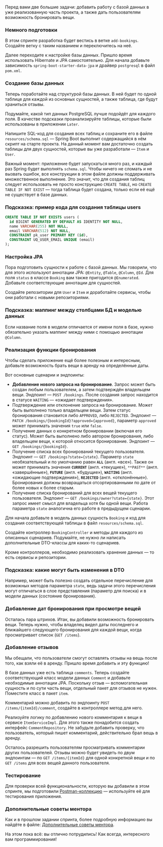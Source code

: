 Перед вами две большие задачи: добавить работу с базой данных в уже реализованную часть проекта, а также дать пользователям возможность бронировать вещи.

### Немного подготовки

В этом спринте разработка будет вестись в ветке `add-bookings`. Создайте ветку с таким названием и переключитесь на неё.

Далее переходите к настройке базы данных. Пришло время использовать Hibernate и JPA самостоятельно. Для начала добавьте зависимость `spring-boot-starter-data-jpa` и драйвер `postgresql` в файл `pom.xml`.

### Создание базы данных

Теперь поработайте над структурой базы данных. В ней будет по одной таблице для каждой из основных сущностей, а также таблица, где будут храниться отзывы.

Подумайте, какой тип данных PostgreSQL лучше подойдёт для каждого поля. В качестве подсказки проанализируйте таблицы, которые были использованы в приложении `Later`.

Напишите SQL-код для создания всех таблиц и сохраните его в файле `resources/schema.sql` — Spring Boot выполнит содержащийся в нём скрипт на старте проекта. На данный момент вам достаточно создать таблицы для двух сущностей, которые вы уже разработали — `Item` и `User`.

Важный момент: приложение будет запускаться много раз, и каждый раз Spring будет выполнять `schema.sql`. Чтобы ничего не сломать и не вызвать ошибок, все конструкции в этом файле должны поддерживать множественное выполнение. Это значит, что для создания таблиц следует использовать не просто конструкцию `CREATE TABLE`, но `CREATE TABLE IF NOT EXIST` — тогда таблица будет создана, только если её ещё не существует в базе данных.

### Подсказка: пример кода для создания таблицы users

```sql
CREATE TABLE IF NOT EXISTS users (
  id BIGINT GENERATED BY DEFAULT AS IDENTITY NOT NULL,
  name VARCHAR(255) NOT NULL,
  email VARCHAR(512) NOT NULL,
  CONSTRAINT pk_user PRIMARY KEY (id),
  CONSTRAINT UQ_USER_EMAIL UNIQUE (email)
); 
```

### **Настройка JPA**

Пора подготовить сущности к работе с базой данных. Мы говорили, что для этого используют аннотации JPA: `@Entity`, `@Table`, `@Column`, `@Id`. Для поля `status` в классе `Booking` вам также пригодится `@Enumerated`. Добавьте соответствующие аннотации для сущностей.

Создайте репозитории для `User` и `Item` и доработайте сервисы, чтобы они работали с новыми репозиториями.

### Подсказка: маппинг между столбцами БД и моделью данных

Если название поля в модели отличается от имени поля в базе, нужно обязательно указать маппинг между ними с помощью аннотации `@Column`.

### Реализация функции бронирования

Чтобы сделать приложение ещё более полезным и интересным, добавьте возможность брать вещи в аренду на определённые даты.

Вот основные сценарии и эндпоинты:

* **Добавление нового запроса на бронирование**. Запрос может быть создан любым пользователем, а затем подтверждён владельцем вещи. Эндпоинт — `POST /bookings`. После создания запрос находится в статусе `WAITING` — «ожидает подтверждения».
* Подтверждение или отклонение запроса на бронирование. Может быть выполнено только владельцем вещи. Затем статус бронирования становится либо `APPROVED`, либо `REJECTED`. Эндпоинт — `PATCH /bookings/{bookingId}?approved={approved}`, параметр `approved` может принимать значения `true` или `false`.
* Получение данных о конкретном бронировании (включая его статус). Может быть выполнено либо автором бронирования, либо владельцем вещи, к которой относится бронирование. Эндпоинт — `GET /bookings/{bookingId}`.
* Получение списка всех бронирований текущего пользователя. Эндпоинт — `GET /bookings?state={state}`. Параметр `state` необязательный и по умолчанию равен **`ALL`** (англ. «все»). Также он может принимать значения **`CURRENT`** (англ. «текущие»), `**PAST**` (англ. «завершённые»), **`FUTURE`** (англ. «будущие»), **`WAITING`** (англ. «ожидающие подтверждения»), **`REJECTED`** (англ. «отклонённые»). Бронирования должны возвращаться отсортированными по дате от более новых к более старым.
* Получение списка бронирований для всех вещей текущего пользователя. Эндпоинт — `GET /bookings/owner?state={state}`. Этот запрос имеет смысл для владельца хотя бы одной вещи. Работа параметра `state` аналогична его работе в предыдущем сценарии.

Для начала добавьте в модель данных сущность `Booking` и код для создания соответствующей таблицы в файл `resources/schema.sql`.

Создайте контроллер `BookingController` и методы для каждого из описанных сценариев. Подумайте, не нужно ли написать дополнительные DTO-классы для каких-то сценариев.

Кроме контроллеров, необходимо реализовать хранение данных — то есть сервисы и репозитории.

### Подсказка: какие могут быть изменения в DTO

Например, может быть полезно создать отдельное перечисление для возможных методов параметра `state`, ведь задачи этого перечисления могут отличаться в слое представления (параметр для поиска) и в модели данных (состояние бронирования).

### Добавление дат бронирования при просмотре вещей

Осталась пара штрихов. Итак, вы добавили возможность бронировать вещи. Теперь нужно, чтобы владелец видел даты последнего и ближайшего следующего бронирования для каждой вещи, когда просматривает список (`GET /items`).

### Добавление отзывов

Мы обещали, что пользователи смогут оставлять отзывы на вещь после того, как взяли её в аренду. Пришло время добавить и эту функцию!

В базе данных уже есть таблица `comments`. Теперь создайте соответствующий класс модели данных `Comment` и добавьте необходимые аннотации JPA. Поскольку отзыв — вспомогательная сущность и по сути часть вещи, отдельный пакет для отзывов не нужен. Поместите класс в пакет `item`.

Комментарий можно добавить по эндпоинту `POST /items/{itemId}/comment`, создайте в контроллере метод для него.

Реализуйте логику по добавлению нового комментария к вещи в сервисе `ItemServiceImpl`. Для этого также понадобится создать интерфейс `CommentRepository`. Не забудьте добавить проверку, что пользователь, который пишет комментарий, действительно брал вещь в аренду.

Осталось разрешить пользователям просматривать комментарии других пользователей. Отзывы можно будет увидеть по двум эндпоинтам — по `GET /items/{itemId}` для одной конкретной вещи и по `GET /items` для всех вещей данного пользователя.

### Тестирование

Для проверки всей функциональности, которую вы добавили в этом спринте, мы подготовили [Postman-коллекцию](../postman/specification_2.json) — используйте её для тестирования приложения.

### Дополнительные советы ментора

Как и в прошлом задании спринта, более подробную информацию вы найдёте в файле: [Дополнительные советы ментора](../advice/mentors_advice_2.pdf).

На этом пока всё: вы отлично потрудились! Как всегда, интересного вам программирования!
